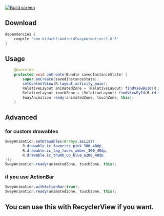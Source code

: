 [![Build screen](https://qiita-image-store.s3.amazonaws.com/0/48274/c9aab243-2aeb-3dbd-d3e0-efab4534f901.png)](https://www.youtube.com/watch?v=vyBPNVYK6JU&feature=youtu.be)


## Download

```build.gradle
dependencies {
    compile 'com.kidach1:AndroidSwayAnimation:1.0.5'
}
```


## Usage

```YourActivity.java
    @Override
    protected void onCreate(Bundle savedInstanceState) {
        super.onCreate(savedInstanceState);
        setContentView(R.layout.activity_main);
        RelativeLayout animatedZone = (RelativeLayout) findViewById(R.id.animatedLayout);
        RelativeLayout touchZone = (RelativeLayout) findViewById(R.id.touchedLayout);
        SwayAnimation.ready(animatedZone, touchZone, this);
    }
```

## Advanced

### for custom drawables

```YourActivity.java
SwayAnimation.setDrawables(Arrays.asList(
        R.drawable.ic_favorite_pink_300_48dp,
        R.drawable.ic_tag_faces_amber_300_48dp,
        R.drawable.ic_thumb_up_blue_a200_48dp
));
SwayAnimation.ready(animatedZone, touchZone, this);
```

### if you use ActionBar

```YourActivity.java
SwayAnimation.withActionBar(true);
SwayAnimation.ready(animatedZone, touchZone, this);
```


## You can use this with RecyclerView if you want.
